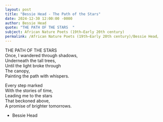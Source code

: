 ```yaml
---
layout: post
title: "Bessie Head - The Path of the Stars"
date: 2024-12-30 12:00:00 -0000
author: Bessie Head
quote: "THE PATH OF THE STARS  "
subject: African Nature Poets (19th–Early 20th century)
permalink: /African Nature Poets (19th–Early 20th century)/Bessie Head/Bessie Head - The Path of the Stars
---
```


THE PATH OF THE STARS  
Once, I wandered through shadows,  
Underneath the tall trees,  
Until the light broke through  
The canopy,  
Painting the path with whispers.  

Every step marked  
With the stories of time,  
Leading me to the stars  
That beckoned above,  
A promise of brighter tomorrows.  


- Bessie Head
